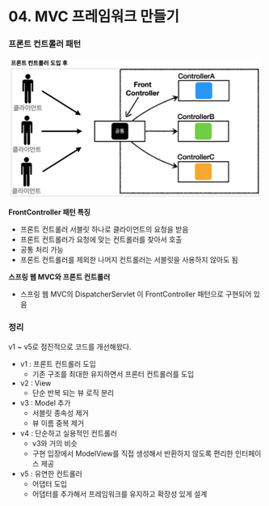 # 04. MVC 프레임워크 만들기

### 프론트 컨트롤러 패턴

<img src="/document/mvc_framework/img/1.png" width="500px;" />

**FrontController 패턴 특징**

- 프론트 컨트롤러 서블릿 하나로 클라이언트의 요청을 받음
- 프론트 컨트롤러가 요청에 맞는 컨트롤러를 찾아서 호출
- 공통 처리 가능
- 프론트 컨트롤러를 제외한 나머지 컨트롤러는 서블릿을 사용하지 않아도 됨

**스프링 웹 MVC와 프론트 컨트롤러**

- 스프링 웹 MVC의 DispatcherServlet 이 FrontController 패턴으로 구현되어 있음

### 정리

v1 ~ v5로 점진적으로 코드를 개선해왔다.
- v1 : 프론트 컨트롤러 도입
    - 기존 구조를 최대한 유지하면서 프론터 컨트롤러를 도입
- v2 : View
    - 단순 반복 되는 뷰 로직 분리
- v3 : Model 추가
    - 서블릿 종속성 제거
    - 뷰 이름 중복 제거
- v4 : 단순하고 실용적인 컨트롤러
    - v3와 거의 비슷
    - 구현 입장에서 ModelView를 직접 생성해서 반환하지 않도록 편리한 인터페이스 제공
- v5 : 유연한 컨트롤러
    - 어댑터 도입
    - 어댑터를 추가해서 프레임워크를 유지하고 확장성 있게 설계
